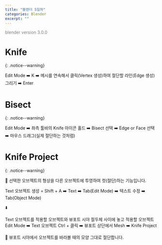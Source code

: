 ```yaml
---
title: "블렌더 5일차"
categories: Blender
excerpt: ""
---
```


<span style="color:gray">blender version 3.0.0</span>

# Knife
{: .notice--warning}

<span class="block-darkgrey">Edit Mode</span> ➡️ <span class="block-darkgrey">K</span> ➡️ <span class="block-darkgrey">메시를 연속해서 클릭(Vertex 생성)하여 절단할 라인(Edge 생성) 그리기</span> ➡️ <span class="block-darkgrey">Enter</span>

# Bisect
{: .notice--warning}

<span class="block-darkgrey">Edit Mode</span> ➡️ <span class="block-darkgrey">좌측 툴바의 Knife 아이콘 홀드</span> ➡️ <span class="block-darkgrey">Bisect 선택</span> ➡️ <span class="block-darkgrey">Edge or Face 선택</span> ➡️ <span class="block-darkgrey">마우스 드래그(실제 절단하는 것처럼)</span>

# Knife Project
{: .notice--warning}

📢 선택한 오브젝트의 형상을 다른 오브젝트에 투영하여 컷(절단)하는 기능입니다.

<span class="block-lightgreen">Text 오브젝트 생성 = </span> <span class="block-darkgrey">Shift + A</span> ➡️ <span class="block-darkgrey">Text</span> ➡️ <span class="block-darkgrey">Tab(Edit Mode)</span> ➡️ <span class="block-darkgrey">텍스트 수정</span> ➡️ <span class="block-darkgrey">Tab(Object Mode)</span> 

⬇️

<span class="block-darkgrey">Text 오브젝트를 적용할 오브젝트와 뷰포트 시야 절두체 사이에 놓고 적용할 오브젝트 Edit Mode</span> ➡️ <span class="block-darkgrey">Text 오브젝트 Ctrl + 클릭</span> ➡️ <span class="block-darkgrey">뷰포트 상단에서 Mesh</span> ➡️ <span class="block-darkgrey">Knife Project</span>

📝 뷰포트 시야에서 오브젝트를 바라볼 때의 모양 그대로 절단합니다.